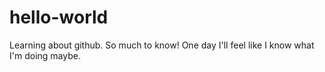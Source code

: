 # hello-world

Learning about github. So much to know!
One day I'll feel like I know what I'm doing maybe.
